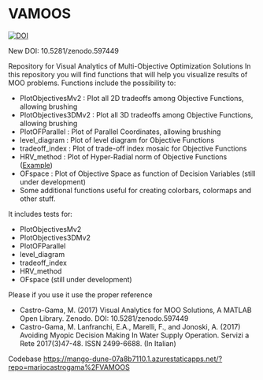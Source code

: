 # VAMOOS

[![DOI](https://zenodo.org/badge/68290602.svg)](https://zenodo.org/badge/latestdoi/68290602)

New DOI: 10.5281/zenodo.597449

Repository for Visual Analytics of Multi-Objective Optimization Solutions
In this repository you will find functions that will help you visualize results of MOO problems.
Functions include the possibility to:

- PlotObjectivesMv2   : Plot all 2D tradeoffs among Objective Functions, allowing brushing
- PlotObjectives3DMv2 : Plot all 3D tradeoffs among Objective Functions, allowing brushing
- PlotOFParallel      : Plot of Parallel Coordinates, allowing brushing
- level_diagram       : Plot of level diagram for Objective Functions
- tradeoff_index      : Plot of trade-off index mosaic for Objective Functions
- HRV_method          : Plot of Hyper-Radial norm of Objective Functions (<a href="https://github.com/mariocastrogama/VAMOOS/blob/master/Figures/HRV.png">Example</a>)
- OFspace             : Plot of Objective Space as function of Decision Variables (still under development)
- Some additional functions useful for creating colorbars, colormaps and other stuff.

It includes tests for:
- PlotObjectivesMv2
- PlotObjectives3DMv2
- PlotOFParallel
- level_diagram
- tradeoff_index
- HRV_method
- OFspace (still under development)


Please if you use it use the proper reference

- Castro-Gama, M. (2017) Visual Analytics for MOO Solutions, A MATLAB Open Library. Zenodo. DOI: 10.5281/zenodo.597449
- Castro-Gama, M. Lanfranchi, E.A., Marelli, F., and Jonoski, A. (2017) Avoiding Myopic Decision Making In Water Supply Operation. Servizi a Rete 2017(3)47-48. ISSN 2499-6688. (In Italian)


Codebase
https://mango-dune-07a8b7110.1.azurestaticapps.net/?repo=mariocastrogama%2FVAMOOS